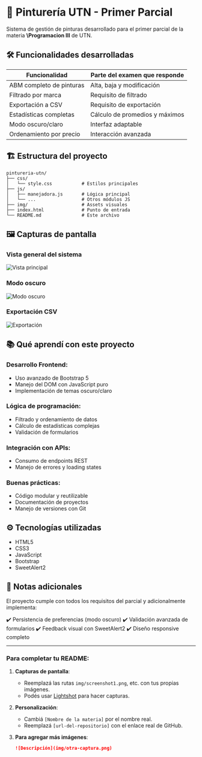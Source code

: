 # 🎨 Pinturería UTN - Primer Parcial

Sistema de gestión de pinturas desarrollado para el primer parcial de la materia **\Programacion III** de UTN.

## 🛠️ Funcionalidades desarrolladas

| Funcionalidad            | Parte del examen que responde  |
| ------------------------ | ------------------------------ |
| ABM completo de pinturas | Alta, baja y modificación      |
| Filtrado por marca       | Requisito de filtrado          |
| Exportación a CSV        | Requisito de exportación       |
| Estadísticas completas   | Cálculo de promedios y máximos |
| Modo oscuro/claro        | Interfaz adaptable             |
| Ordenamiento por precio  | Interacción avanzada           |

## 🏗️ Estructura del proyecto

```
pintureria-utn/
├── css/
│   └── style.css           # Estilos principales
├── js/
│   ├── manejadora.js       # Lógica principal
│   └── ...                 # Otros módulos JS
├── img/                    # Assets visuales
├── index.html              # Punto de entrada
└── README.md               # Este archivo
```

## 🖼️ Capturas de pantalla

### Vista general del sistema

![Vista principal](#)

### Modo oscuro

![Modo oscuro](capturas/vistaGeneralNegro.png)

### Exportación CSV

![Exportación](img/screenshot3.png)

## 📚 Qué aprendí con este proyecto

### Desarrollo Frontend:

* Uso avanzado de Bootstrap 5
* Manejo del DOM con JavaScript puro
* Implementación de temas oscuro/claro

### Lógica de programación:

* Filtrado y ordenamiento de datos
* Cálculo de estadísticas complejas
* Validación de formularios

### Integración con APIs:

* Consumo de endpoints REST
* Manejo de errores y loading states

### Buenas prácticas:

* Código modular y reutilizable
* Documentación de proyectos
* Manejo de versiones con Git

## ⚙️ Tecnologías utilizadas

* HTML5
* CSS3
* JavaScript
* Bootstrap
* SweetAlert2

## 📝 Notas adicionales

El proyecto cumple con todos los requisitos del parcial y adicionalmente implementa:

✔️ Persistencia de preferencias (modo oscuro)
✔️ Validación avanzada de formularios
✔️ Feedback visual con SweetAlert2
✔️ Diseño responsive completo

---

### Para completar tu README:

1. **Capturas de pantalla**:

   * Reemplazá las rutas `img/screenshot1.png`, etc. con tus propias imágenes.
   * Podés usar [Lightshot](https://app.prntscr.com/) para hacer capturas.

2. **Personalización**:

   * Cambiá `[Nombre de la materia]` por el nombre real.
   * Reemplazá `[url-del-repositorio]` con el enlace real de GitHub.

3. **Para agregar más imágenes**:

   ```markdown
   ![Descripción](img/otra-captura.png)
   ```
